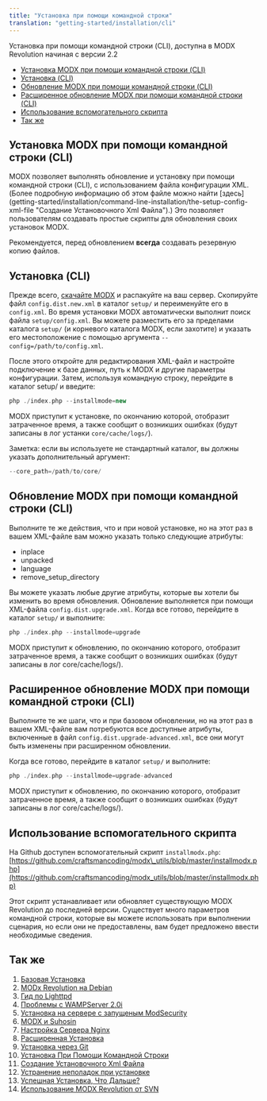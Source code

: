 ```yaml
---
title: "Установка при помощи командной строки"
translation: "getting-started/installation/cli"
---
```


Установка при помощи командной строки (CLI), доступна в MODX Revolution начиная с версии 2.2

- [Установка MODX при помощи командной строки (CLI)](#установка-modx-при-помощи-командной-строки-cli)
- [Установка (CLI)](#установка-cli)
- [Обновление MODX при помощи командной строки (CLI)](#обновление-modx-при-помощи-командной-строки-cli)
- [Расширенное обновление MODX при помощи командной строки (CLI)](#расширенное-обновление-modx-при-помощи-командной-строки-cli)
- [Использование вспомогательного скрипта](#использование-вспомогательного-скрипта)
- [Так же](#так-же)



## Установка MODX при помощи командной строки (CLI)

MODX позволяет выполнять обновление и установку при помощи командной строки (CLI), с использованием файла конфигурации XML. (Более подробную информацию об этом файле можно найти [здесь] (getting-started/installation/command-line-installation/the-setup-config-xml-file "Создание Установочного Xml Файла").) Это позволяет пользователям создавать простые скрипты для обновления своих установок MODX.

Рекомендуется, перед обновлением **всегда** создавать резервную копию файлов.


## Установка (CLI)

Прежде всего, [скачайте MODX](http://modx.com/download/) и распакуйте на ваш сервер. Скопируйте файл `config.dist.new.xml` в каталог `setup/` и переименуйте его в `config.xml`. Во время установки MODX автоматически выполнит поиск файла `setup/config.xml`. Вы можете разместить его за пределами каталога `setup/` (и корневого каталога MODX, если захотите) и указать его местоположение с помощью аргумента `--config=/path/to/config.xml`.

После этого откройте для редактирования XML-файл и настройте подключение к базе данных, путь к MODX и другие параметры конфигурации. Затем, используя командную строку, перейдите в каталог setup/ и введите:

``` php 
php ./index.php --installmode=new
```

MODX приступит к установке, по окончанию которой, отобразит затраченное время, а также сообщит о возникших ошибках (будут записаны в лог устанки `core/cache/logs/`).

Заметка: если вы используете не стандартный каталог, вы должны указать дополнительный аргумент:

``` php 
--core_path=/path/to/core/
```

## Обновление MODX при помощи командной строки (CLI)

Выполните те же действия, что и при новой установке, но на этот раз в вашем XML-файле вам можно указать только следующие атрибуты:

- inplace
- unpacked
- language
- remove\_setup\_directory

Вы можете указать любые другие атрибуты, которые вы хотели бы изменить во время обновления. Обновление выполняется при помощи XML-файла `config.dist.upgrade.xml`. Когда все готово, перейдите в каталог `setup/` и выполните:

``` php 
php ./index.php --installmode=upgrade
```

MODX приступит к обновлению, по окончанию которого, отобразит затраченное время, а также сообщит о возникших ошибках (будут записаны в лог  core/cache/logs/).

## Расширенное обновление MODX при помощи командной строки (CLI)

Выполните те же шаги, что и при базовом обновлении, но на этот раз в вашем XML-файле вам потребуются все доступные атрибуты, включенные в файл `config.dist.upgrade-advanced.xml`, все они могут быть изменены при расширенном обновлении.

Когда все готово, перейдите в каталог `setup/` и выполните:

``` php 
php ./index.php --installmode=upgrade-advanced
```

MODX приступит к обновлению, по окончанию которого, отобразит затраченное время, а также сообщит о возникших ошибках (будут записаны в лог  core/cache/logs/).

## Использование вспомогательного скрипта

На Github доступен вспомогательный скрипт `installmodx.php`: [https://github.com/craftsmancoding/modx\_utils/blob/master/installmodx.php](https://github.com/craftsmancoding/modx_utils/blob/master/installmodx.php)

Этот скрипт устанавливает или обновляет существующую MODX Revolution до последней версии. Существует много параметров командной строки, которые вы можете использовать при выполнении сценария, но если они не предоставлены, вам будет предложено ввести необходимые сведения. 

## Так же

1. [Базовая Установка](getting-started/installation/standard)
2. [MODx Revolution на Debian](_legacy/getting-started/modx-revolution-on-debian)
3. [Гид по Lighttpd](getting-started/friendly-urls/lighttpd)
4. [Проблемы с WAMPServer 2.0i](_legacy/getting-started/problems-with-wampserver-2.0i)
5. [Установка на сервере с запущеным ModSecurity](getting-started/installation/troubleshooting/modsecurity)
6. [MODX и Suhosin](_legacy/getting-started/modx-and-suhosin)
7. [Настройка Сервера Nginx](getting-started/friendly-urls/nginx)
8. [Расширенная Установка](getting-started/installation/advanced)
9. [Установка через Git](getting-started/installation/git)
10. [Установка При Помощи Командной Строки](getting-started/installation/cli)
11. [Создание Установочного Xml Файла](getting-started/installation/cli/config.xml)
12. [Устранение неполадок при установке](getting-started/installation/troubleshooting)
13. [Успешная Установка, Что Дальше?](getting-started/getting-started)
14. [Использование MODX Revolution от SVN](_legacy/getting-started/using-modx-revolution-from-svn)
